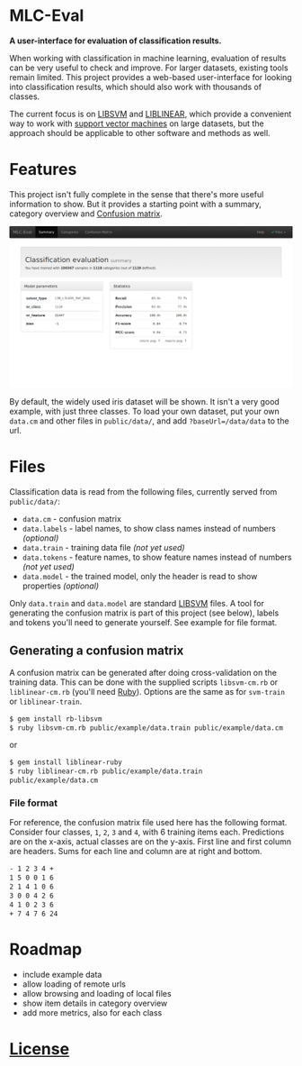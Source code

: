 # MLC-Eval

**A user-interface for evaluation of classification results.**

When working with classification in machine learning, evaluation of results can be very
useful to check and improve. For larger datasets, existing tools remain limited.
This project provides a web-based user-interface for looking into classification results,
which should also work with thousands of classes.

The current focus is on [LIBSVM][] and [LIBLINEAR][], which provide a convenient way to work
with [support vector machines](https://en.wikipedia.org/wiki/Support_vector_machine) on
large datasets, but the approach should be applicable to other software and methods as well.


# Features

This project isn't fully complete in the sense that there's more useful information to
show. But it provides a starting point with a summary, category overview and [Confusion matrix][].

![](screenshots.gif)

By default, the widely used iris dataset will be shown. It isn't a very good example, with
just three classes. To load your own dataset, put your own `data.cm` and other files in
`public/data/`, and add `?baseUrl=/data/data` to the url.


# Files

Classification data is read from the following files, currently served from `public/data/`:

- `data.cm` - confusion matrix
- `data.labels` - label names, to show class names instead of numbers _(optional)_
- `data.train` - training data file _(not yet used)_
- `data.tokens` - feature names, to show feature names instead of numbers _(not yet used)_
- `data.model` - the trained model, only the header is read to show properties _(optional)_

Only `data.train` and `data.model` are standard [LIBSVM][] files. A tool for generating the
confusion matrix is part of this project (see below), labels and tokens you'll need
to generate yourself. See example for file format.

## Generating a confusion matrix

A confusion matrix can be generated after doing cross-validation on the training data.
This can be done with the supplied scripts `libsvm-cm.rb` or `liblinear-cm.rb` (you'll need [Ruby][]).
Options are the same as for `svm-train` or `liblinear-train`.

```
$ gem install rb-libsvm
$ ruby libsvm-cm.rb public/example/data.train public/example/data.cm
```

or

```
$ gem install liblinear-ruby
$ ruby liblinear-cm.rb public/example/data.train public/example/data.cm
```

### File format

For reference, the confusion matrix file used here has the following format. Consider four
classes, `1`, `2`, `3` and `4`, with 6 training items each. Predictions are on the x-axis,
actual classes are on the y-axis. First line and first column are headers.
Sums for each line and column are at right and bottom.

    - 1 2 3 4 +
    1 5 0 0 1 6
    2 1 4 1 0 6
    3 0 0 4 2 6
    4 1 0 2 3 6
    + 7 4 7 6 24


# Roadmap

- include example data
- allow loading of remote urls
- allow browsing and loading of local files
- show item details in category overview
- add more metrics, also for each class

# [License](LICENSE.md)

[LIBSVM]: https://www.csie.ntu.edu.tw/~cjlin/libsvm/
[LIBLINEAR]: https://www.csie.ntu.edu.tw/~cjlin/liblinear/
[Confusion matrix]: https://en.wikipedia.org/wiki/Confusion_matrix
[Ruby]: http://www.ruby-lang.org/

